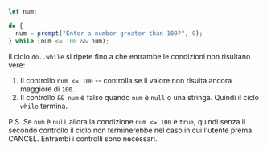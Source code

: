 
```js run demo
let num;

do {
  num = prompt("Enter a number greater than 100?", 0);
} while (num <= 100 && num);
```

Il ciclo `do..while` si ripete fino a chè entrambe le condizioni non risultano vere:

1. Il controllo `num <= 100` -- controlla se il valore non risulta ancora maggiore di `100`.
2. Il controllo `&& num` è falso quando `num` è `null` o una stringa. Quindi il ciclo `while` termina.

P.S. Se `num` è `null` allora la condizione `num <= 100` è `true`, quindi senza il secondo controllo il ciclo non terminerebbe nel caso in cui l'utente prema CANCEL. Entrambi i controlli sono necessari.
